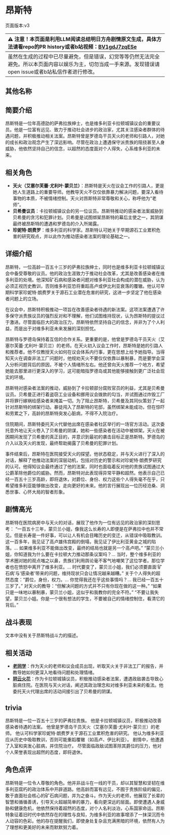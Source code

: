 # 昂斯特
页面版本:v3
 

| :warning: 注意！本页面是利用LLM阅读总结明日方舟剧情原文生成，具体方法请看repo的PR history或者b站视频：[BV1gdJ7zqESe](https://www.bilibili.com/video/BV1gdJ7zqESe/)         |
|:----------------------------|
| 虽然在生成的过程中已尽量避免，但是错误，幻觉等等仍然无法完全避免。所以本页面内容以娱乐为主，切勿当成一手来源。发现错误请open issue或者b站私信作者进行修改。|



## 其他名称

## 简要介绍
昂斯特是一位年高德劭的萨弗拉族绅士，也是维多利亚卡拉顿城镇议会的重要议员。他是一位富有远见、致力于推动社会进步的政治家，尤其关注感染者群体的待遇问题，并积极推动相关法案。昂斯特曾是罗德岛干员天火的老师和引路人，对她的成长和政治观念产生了深远影响。尽管在政治上遭遇保守派贵族的阻挠甚至人身威胁，他依然坚持自己的信念，以超然的态度面对个人得失，心系维多利亚的未来。
## 相关角色
-   **天火（艾塞尔芙蕾·尤利叶·蒙贝兰）**：昂斯特是天火在议会工作的引路人，更是她人生道路上的重要导师。他教导天火不仅仅依靠暴力解决问题，要深入看待事物的本质，不被情绪控制。天火对昂斯特非常尊敬和关心，称呼他为“老师”。
-   **贝希曼议员**：卡拉顿城镇议会的另一位议员。昂斯特推动的感染者法案威胁到贝希曼的贪污和犯罪计划。贝希曼是试图绑架昂斯特的幕后主使之一，其阴谋最终被昂斯特的遭遇和罗德岛的介入所揭露。
-   **珍妮特·朗费罗**：维多利亚的科学家。昂斯特认可她关于早期源石工业累积危害的研究观点，并以此作为推动感染者法案的理论基础之一。
## 详细介绍
昂斯特，一位高龄一百五十三岁的萨弗拉族绅士，同时也是维多利亚卡拉顿城镇议会中备受尊敬的议员。他的政治生涯致力于推动社会改革，尤其是改善感染者在维多利亚的处境。他深知矿石病和感染者问题对维多利亚社会构成的潜在威胁，认为必须正视历史教训，否则维多利亚恐将重蹈高卢或伊比利亚衰落的覆辙。他认可早期科学家珍妮特·朗费罗关于源石工业潜在危害的研究，这进一步坚定了他在感染者问题上的立场。

在议会中，昂斯特积极推动一项旨在改善感染者待遇的新法案。这项法案遭遇了许多保守派贵族议员的强烈反对和不理解，他们试图维持现状，认为昂斯特的提议过于激进。尽管面临巨大的政治压力，昂斯特依然坚持自己的信念，并非为了个人利益，而是出于对维多利亚未来发展的深刻担忧。

昂斯特与罗德岛保持着互信的合作关系。更重要的是，他曾是罗德岛干员天火（艾塞尔芙蕾·尤利叶·蒙贝兰）的老师。在天火初入议会工作时，昂斯特是她的引路人和推荐者。他不仅教授天火如何在议会体系内行事，更在思想上给予她指导。当得知天火在调查非法工厂问题时，他规劝天火不要仅仅依靠以暴制暴，而是要学会深入分析问题背后的原因，不被个人情绪所左右。他还曾向天火推荐一个地方，希望她能去那里进行更深入的学习，这可能暗指罗德岛或其他能够接触到更广泛社会现实的环境。

昂斯特对感染者法案的推动，威胁到了卡拉顿部分腐败官员的利益，尤其是贝希曼议员。贝希曼正进行着盗窃工业设备和挪用议会拨款的勾当，并试图通过炸毁工厂并将罪行嫁祸给感染者来掩盖一切。为了阻止昂斯特，贝希曼及其同伙策划了一起针对昂斯特的绑架行动。暴徒闯入了昂斯特的宅邸，虽然绑架未能成功，但在惊吓和劳累之下，高龄的昂斯特突发心脏病，不得不入院治疗。

住院期间，昂斯特委托天火代替他出席在感染者社区举行的一场官方活动。这次委托意外地让天火卷入了贝希曼的阴谋，她和一些感染者在活动中被绑架。天火在被困期间发现了贝希曼的真正目的，并意识到最初的袭击目标正是昂斯特。罗德岛的介入以及天火的发现，最终帮助揭露了贝希曼的犯罪计划。

事件结束后，昂斯特在医院接受天火的探望。他状态稳定，并与天火进行了深入的对话，解释了他推动法案的深层动机，包括对历史的警示和对珍妮特·朗费罗研究的认可。他得知议会最终通过了他的法案，同时也面临着反对他的贵族试图通过大公爵革除他爵位的威胁。然而，昂斯特对此表现得异常平静和超然。他表示自己已经一百五十三岁高龄，即将退休，对爵位、身份、权力这些个人得失毫不在乎，只希望维多利亚能够做出改变，走向更好的未来。他的言行展现出一位历经沧桑、洞悉世事、心怀大局的智者形象。
## 剧情高光
昂斯特在医院病房中与天火的对话，展现了他作为一位有远见的政治家的深刻思考：
“一百五十三年，蒙贝兰小姐，像我这么长寿的人即便是在萨弗拉中也并不常见。但是长寿是一件好事，可以让人有机会目睹历史的变迁，从错误中吸取教训。这一百多年，我见证了高卢雄伟宫殿的倒塌，我见证了伊比利亚黄金之城的陷落。... 如果维多利亚不能做出改变，最终的结局也就是另一个高卢吧。”
“蒙贝兰小姐，你知道我为什么要在卡拉顿大力推动那条议案吗？... 当时，整个维多利亚的学术圈对她的观点嗤之以鼻，贵族们利用舆论毫不客气地嘲笑了这位学者。那位学者也在愤怒中离开了维多利亚。... 时代要变了，蒙贝兰小姐，我们必须要直面‘矿石病’与‘感染者’带来的问题，维持现状只会让情况越来越糟。”
关于个人得失的超然态度：“爵位，身份，权力。... 你觉得我还在乎这些事情吗？... 我已经一百五十三岁了。”
对天火的教导：“但解决问题的方式并不只有你现在做的这一种。”
“如果只是一味地以暴制暴，蒙贝兰小姐，这似乎和我教你的完全不符。”
“不要让我失望，蒙贝兰小姐。你是一个很有想法的学生，不要被自己的情绪控制住，看清它的背后。”
## 战斗表现
文本中没有关于昂斯特战斗力的描述。
## 相关活动
-   **[老同学](../stories/story_skfire_set_1.md)**：作为天火的老师和议会成员出现，听取天火关于非法工厂的报告，并教导她如何更深入地看待问题和处理情绪。
-   **[阴云火花](../stories/act10mini.md)**：作为卡拉顿城镇议员，积极推动感染者法案，遭遇政敌袭击导致心脏病住院。在医院与天火对话，阐述其政治理念和对维多利亚未来的看法。他委托天火代理出席的活动间接引出了贝希曼的阴谋。
## trivia
昂斯特是一位一百五十三岁的萨弗拉贵族。
他是卡拉顿城镇议员，积极推动改善感染者待遇的法案。
他曾是罗德岛干员天火（艾塞尔芙蕾·尤利叶·蒙贝兰）的老师。
他认可科学家珍妮特·朗费罗关于源石工业累积危害的研究。
他认为维多利亚应从历史中吸取教训，否则可能重蹈覆辙（如高卢、伊比利亚）。
剧情中，他遭遇了入室和突发心脏病，并住院治疗。
尽管面临政敌试图革除其爵位的压力，他对个人荣誉表现出超然的态度，即将退休。
## 角色点评
昂斯特是一位令人尊敬的角色。他并非战斗在一线的干员，却以其智慧和坚韧在维多利亚腐朽的政治体系中开辟道路。他高龄而富有远见，不囿于贵族阶级的偏见，敢于直面社会核心的矿石病问题，并为之奋斗。作为天火的老师，他展现了长辈的智慧和循循善诱，引导天火超越简单的暴力，看向更深远的层面。即使遭遇人身威胁和健康危机，他依然保持着超然的态度，对个人名利淡泊，心系国家命运。昂斯特象征着旧时代中依然存在的理性与良知，为维多利亚的故事增添了一抹深沉而令人动容的色彩。他的存在提醒我们，即使身处复杂且充满黑暗的环境，依然有人为了理想和更美好的未来而默默努力着。